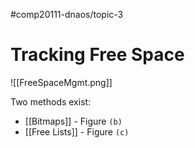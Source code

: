#comp20111-dnaos/topic-3 
# Tracking Free Space

![[FreeSpaceMgmt.png]]

Two methods exist:
- [[Bitmaps]]  - Figure `(b)`
- [[Free Lists]] - Figure `(c)`